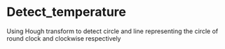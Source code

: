 # Detect_temperature
Using Hough transform to detect circle and line representing the circle of round clock and clockwise respectively
